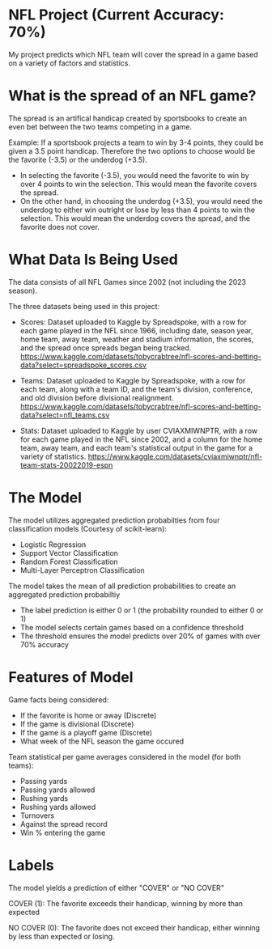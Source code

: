 # NFL Project (Current Accuracy: 70%)

My project predicts which NFL team will cover the spread in a game based on a variety of factors and statistics. 

# What is the spread of an NFL game? 
The spread is an artifical handicap created by sportsbooks to create an even bet between the two teams competing in a game. 

Example: If a sportsbook projects a team to win by 3-4 points, they could be given a 3.5 point handicap. Therefore the two options to choose would be the favorite (-3.5) or the underdog (+3.5). 
- In selecting the favorite (-3.5), you would need the favorite to win by over 4 points to win the selection. This would mean the favorite covers the spread.
- On the other hand, in choosing the underdog (+3.5), you would need the underdog to either win outright or lose by less than 4 points to win the selection. This would mean the underdog covers the spread, and the favorite does not cover.

# What Data Is Being Used
The data consists of all NFL Games since 2002 (not including the 2023 season).

The three datasets being used in this project:
- Scores: Dataset uploaded to Kaggle by Spreadspoke, with a row for each game played in the NFL since 1966, including date, season year, home team, away team, weather and stadium information, the scores, and the spread once spreads began being tracked. https://www.kaggle.com/datasets/tobycrabtree/nfl-scores-and-betting-data?select=spreadspoke_scores.csv

- Teams:  Dataset uploaded to Kaggle by Spreadspoke, with a row for each team, along with a team ID, and the team's division, conference, and old division before divisional realignment.
https://www.kaggle.com/datasets/tobycrabtree/nfl-scores-and-betting-data?select=nfl_teams.csv

- Stats: Dataset uploaded to Kaggle by user CVIAXMIWNPTR, with a row for each game played in the NFL since 2002, and a column for the home team, away team, and each team's statistical output in the game for a variety of statistics. https://www.kaggle.com/datasets/cviaxmiwnptr/nfl-team-stats-20022019-espn

# The Model
The model utilizes aggregated prediction probabilties from four classification models (Courtesy of scikit-learn):
- Logistic Regression
- Support Vector Classification
- Random Forest Classification
- Multi-Layer Perceptron Classification

The model takes the mean of all prediction probabilities to create an aggregated prediction probabiltiy
- The label prediction is either 0 or 1 (the probability rounded to either 0 or 1)
- The model selects certain games based on a confidence threshold
- The threshold ensures the model predicts over 20% of games with over 70% accuracy
  
# Features of Model
Game facts being considered:
- If the favorite is home or away (Discrete)
- If the game is divisional (Discrete)
- If the game is a playoff game (Discrete)
- What week of the NFL season the game occured

Team statistical per game averages considered in the model (for both teams):
- Passing yards
- Passing yards allowed
- Rushing yards
- Rushing yards allowed
- Turnovers
- Against the spread record
- Win % entering the game

# Labels
The model yields a prediction of either "COVER" or "NO COVER"

COVER (1): The favorite exceeds their handicap, winning by more than expected

NO COVER (0): The favorite does not exceed their handicap, either winning by less than expected or losing.








